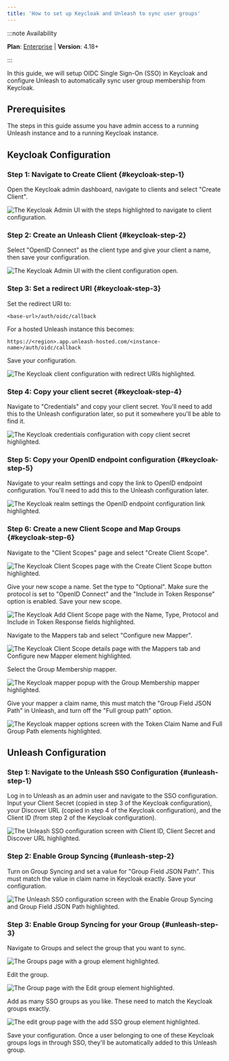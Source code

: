```yaml
---
title: 'How to set up Keycloak and Unleash to sync user groups'
---
```



:::note Availability

**Plan**: [Enterprise](https://www.getunleash.io/pricing) | **Version**: 4.18+

:::

In this guide, we will setup OIDC Single Sign-On (SSO) in Keycloak and configure Unleash to automatically sync user group membership from Keycloak.

## Prerequisites
The steps in this guide assume you have admin access to a running Unleash instance and to a running Keycloak instance.

## Keycloak Configuration

### Step 1: Navigate to Create Client {#keycloak-step-1}

Open the Keycloak admin dashboard, navigate to clients and select "Create Client".

![The Keycloak Admin UI with the steps highlighted to navigate to client configuration.](/img/setup-keycloak-sync-1.png)


### Step 2: Create an Unleash Client {#keycloak-step-2}

Select "OpenID Connect" as the client type and give your client a name, then save your configuration.

![The Keycloak Admin UI with the client configuration open.](/img/setup-keycloak-sync-2.png)

### Step 3: Set a redirect URI {#keycloak-step-3}

Set the redirect URI to:

`<base-url>/auth/oidc/callback`

For a hosted Unleash instance this becomes:

`https://<region>.app.unleash-hosted.com/<instance-name>/auth/oidc/callback`

Save your configuration.

![The Keycloak client configuration with redirect URIs highlighted.](/img/setup-keycloak-sync-3.png)

### Step 4: Copy your client secret {#keycloak-step-4}

Navigate to "Credentials" and copy your client secret. You'll need to add this to the Unleash configuration later, so put it somewhere you'll be able to find it.

![The Keycloak credentials configuration with copy client secret highlighted.](/img/setup-keycloak-sync-4.png)

### Step 5: Copy your OpenID endpoint configuration {#keycloak-step-5}

Navigate to your realm settings and copy the link to OpenID endpoint configuration. You'll need to add this to the Unleash configuration later.

![The Keycloak realm settings the OpenID endpoint configuration link highlighted.](/img/setup-keycloak-sync-5.png)

### Step 6: Create a new Client Scope and Map Groups {#keycloak-step-6}

Navigate to the "Client Scopes" page and select "Create Client Scope".

![The Keycloak Client Scopes page with the Create Client Scope button highlighted.](/img/setup-keycloak-sync-6.png)

Give your new scope a name. Set the type to "Optional". Make sure the protocol is set to "OpenID Connect" and the "Include in Token Response" option is enabled. Save your new scope.

![The Keycloak Add Client Scope page with the Name, Type, Protocol and Include in Token Response fields highlighted.](/img/setup-keycloak-sync-7.png)

Navigate to the Mappers tab and select "Configure new Mapper".

![The Keycloak Client Scope details page with the Mappers tab and Configure new Mapper element highlighted.](/img/setup-keycloak-sync-8.png)

Select the Group Membership mapper.

![The Keycloak mapper popup with the Group Membership mapper highlighted.](/img/setup-keycloak-sync-9.png)

Give your mapper a claim name, this must match the "Group Field JSON Path" in Unleash, and turn off the "Full group path" option.

![The Keycloak mapper options screen with the Token Claim Name and Full Group Path elements highlighted.](/img/setup-keycloak-sync-10.png)


## Unleash Configuration

### Step 1: Navigate to the Unleash SSO Configuration {#unleash-step-1}

Log in to Unleash as an admin user and navigate to the SSO configuration. Input your Client Secret (copied in step 3 of the Keycloak configuration), your Discover URL (copied in step 4  of the Keycloak configuration), and the Client ID (from step 2 of the Keycloak configuration).

![The Unleash SSO configuration screen with Client ID, Client Secret and Discover URL highlighted.](/img/setup-keycloak-sync-11.png)

### Step 2: Enable Group Syncing {#unleash-step-2}

Turn on Group Syncing and set a value for "Group Field JSON Path". This must match the value in claim name in Keycloak exactly. Save your configuration.

![The Unleash SSO configuration screen with the Enable Group Syncing and Group Field JSON Path highlighted.](/img/setup-keycloak-sync-12.png)

### Step 3: Enable Group Syncing for your Group {#unleash-step-3}

Navigate to Groups and select the group that you want to sync.

![The Groups page with a group element highlighted.](/img/setup-keycloak-sync-13.png)

Edit the group.

![The Group page with the Edit group element highlighted.](/img/setup-keycloak-sync-14.png)

Add as many SSO groups as you like. These need to match the Keycloak groups exactly.

![The edit group page with the add SSO group element highlighted.](/img/setup-keycloak-sync-15.png)

Save your configuration. Once a user belonging to one of these Keycloak groups logs in through SSO, they'll be automatically added to this Unleash group.
